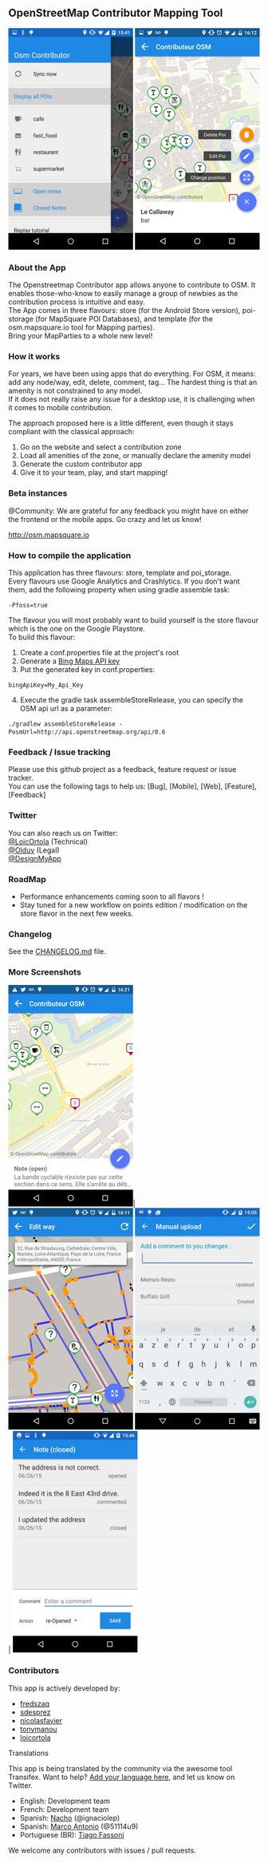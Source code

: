 ## OpenStreetMap Contributor Mapping Tool

![Filters Drawer](/images/drawer.jpg)
![Menu](/images/menu.png)

### About the App
The Openstreetmap Contributor app allows anyone to contribute to OSM. It enables those-who-know to
easily manage a group of newbies as the contribution process is intuitive and easy.  
The App comes in three flavours: store (for the Android Store version), poi-storage (for MapSquare
POI Databases), and template (for the osm.mapsquare.io tool for Mapping parties).  
Bring your MapParties to a whole new level!

### How it works
For years, we have been using apps that do everything. For OSM, it means: add any node/way, edit,
delete, comment, tag... The hardest thing is that an amenity is not constrained to any model.  
If it does not really raise any issue for a desktop use, it is challenging when it comes to mobile
contribution.

The approach proposed here is a little different, even though it stays compliant with the classical
approach:

 1. Go on the website and select a contribution zone
 2. Load all amenities of the zone, or manually declare the amenity model
 3. Generate the custom contributor app
 4. Give it to your team, play, and start mapping!

### Beta instances
@Community: We are grateful for any feedback you might have on either the frontend or the mobile
apps. Go crazy and let us know!

http://osm.mapsquare.io

### How to compile the application
This application has three flavours: store, template and poi_storage.  
Every flavours use Google Analytics and Crashlytics. If you don't want them, add the following property
when using gradle assemble task:  
```
-Pfoss=true
```  

The flavour you will most probably want to build yourself is the store flavour which is the one on the Google Playstore.  
To build this flavour:  
 1. Create a conf.properties file at the project's root  
 2. Generate a [Bing Maps API key](https://www.bingmapsportal.com)  
 3. Put the generated key in conf.properties:
 ```
 bingApiKey=My_Api_Key
 ```  
 4. Execute the gradle task assembleStoreRelease, you can specify the OSM api url as a parameter:  
 ```
 ./gradlew assembleStoreRelease -PosmUrl=http://api.openstreetmap.org/api/0.6
 ```  

### Feedback / Issue tracking
Please use this github project as a feedback, feature request or issue tracker.  
You can use the following tags to help us: [Bug], [Mobile], [Web], [Feature], [Feedback]

### Twitter
You can also reach us on Twitter:  
[@LoicOrtola](https://twitter.com/LoicOrtola)  (Technical)  
[@Olduv](https://twitter.com/Olduv)  (Legal)  
[@DesignMyApp](https://twitter.com/DesignMyApp)

### RoadMap
 + Performance enhancements coming soon to all flavors !
 + Stay tuned for a new workflow on points edition / modification on the store flavor in the next few
weeks.

### Changelog

See the [CHANGELOG.md](/CHANGELOG.md) file.

### More Screenshots
![Notes on Map](/images/note.png)|
![Ways edition](/images/ways.png)
![Changeset Commit](/images/changeset.jpg)|
![POI Creation](/images/note_discussion.jpg)

### Contributors
This app is actively developed by:

 + [fredszaq](https://github.com/fredszaq)
 + [sdesprez](https://github.com/sdesprez)
 + [nicolasfavier](https://github.com/nicolasfavier)
 + [tonymanou](https://github.com/tonymanou)
 + [loicortola](https://github.com/loicortola)

Translations

This app is being translated by the community via the awesome tool Transifex.
Want to help? [Add your language here](https://www.transifex.com/mapsquare/osm-contributor), and let us know on Twitter.
 + English: Development team
 + French: Development team
 + Spanish: [Nacho](https://twitter.com/ignaciolep) (@ignaciolep)
 + Spanish: [Marco Antonio](https://twitter.com/51114u9) (@51114u9)
 + Portuguese (BR): [Tiago Fassoni](https://github.com/tiagofassoni)

We welcome any contributors with issues / pull requests.
